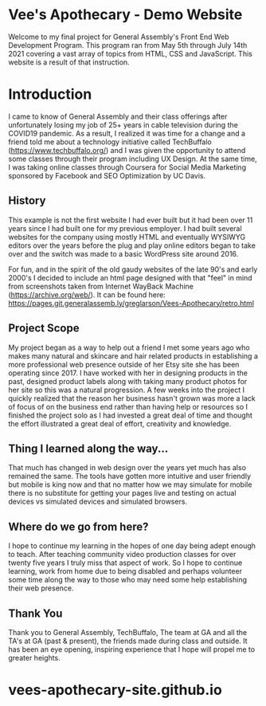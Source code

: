 ﻿# Vee's Apothecary - Demo Website

Welcome to my final project for General Assembly's Front End Web Development Program. This program ran from May 5th through July 14th 2021 covering a vast array of topics from HTML, CSS and JavaScript. This website is a result of that instruction. 


# Introduction

I came to know of General Assembly and their class offerings after unfortunately losing my job of 25+ years in cable television during the COVID19 pandemic. As a result, I realized it was time for a change and a friend told me about a technology initiative called TechBuffalo (https://www.techbuffalo.org/) and I was given the opportunity to attend some classes through their program including UX Design. At the same time, I was taking online classes through Coursera for Social Media Marketing sponsored by Facebook and SEO Optimization by UC Davis. 

## History

This example is not the first website I had ever built but it had been over 11 years since I had built one for my previous employer. I had built several websites for the company using mostly HTML and eventually WYSIWYG editors over the years before the plug and play online editors began to take over and the switch was made to a basic WordPress site around 2016. 

For fun, and in the spirit of the old gaudy websites of the late 90's and early 2000's I decided to include an html page designed with that "feel" in mind from screenshots taken from Internet WayBack Machine (https://archive.org/web/). It can be found here: https://pages.git.generalassemb.ly/greglarson/Vees-Apothecary/retro.html

 
## Project Scope

My project began as a way to help out a friend I met some years ago who makes many natural and skincare and hair related products in establishing a more professional web presence outside of her Etsy site she has been operating since 2017. I have worked with her in designing products in the past, designed product labels along with taking many product photos for her site so this was a natural progression. A few weeks into the project I quickly realized that the reason her business hasn't grown was more a lack of focus of on the business end rather than having help or resources so I finished the project solo as I had invested a great deal of time and thought the effort illustrated a great deal of effort, creativity and knowledge. 

## Thing I learned along the way...

That much has changed in web design over the years yet much has also remained the same. The tools have gotten more intuitive and user friendly but mobile is king now and that no matter how we may simulate for mobile there is no substitute for getting your pages live and testing on actual devices vs simulated devices and simulated browsers.  

## Where do we go from here?

I hope to continue my learning in the hopes of one day being adept enough to teach. After teaching community video production classes for over twenty five years I truly miss that aspect of work. So I hope to continue learning, work from home due to being disabled and perhaps volunteer some time along the way to those who may need some help establishing their web presence. 


## Thank You

Thank you to General Assembly, TechBuffalo, The team at GA and all the TA's at GA (past & present), the friends made during class and outside. It has been an eye opening, inspiring experience that I hope will propel me to greater heights. 



# vees-apothecary-site.github.io
